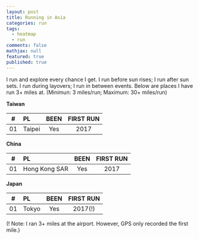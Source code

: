 ```yaml
---
layout: post
title: Running in Asia
categories: run
tags: 
  - heatmap
  - run
comments: false
mathjax: null
featured: true
published: true
---
```


I run and explore every chance I get. I run before sun rises; I run after sun sets. I run during layovers; I run in between events. Below are places I have run 3+ miles at. (Minimun: 3 miles/run; Maximum: 30+ miles/run)

**Taiwan**  

|#| PL | BEEN | FIRST RUN |
|:--:|:--|:----:|:---:|
|01| Taipei   |  Yes | 2017 |

**China**

|#| PL | BEEN | FIRST RUN |
|:--:|:--|:----:|:---:|
|01| Hong Kong SAR   |  Yes | 2017 |

**Japan**

|#| PL | BEEN | FIRST RUN |
|:--:|:--|:----:|:---:|
|01| Tokyo   |  Yes | 2017(!) |

(! Note: I ran 3+ miles at the airport. However, GPS only recorded the first mile.)
